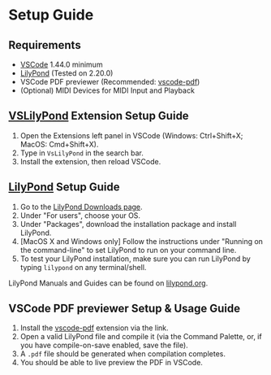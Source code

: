 # Setup Guide

## Requirements
 
* [VSCode](https://code.visualstudio.com/) 1.44.0 minimum 
* [LilyPond](http://lilypond.org/) (Tested on 2.20.0)
* VSCode PDF previewer (Recommended: [vscode-pdf](https://marketplace.visualstudio.com/items?itemName=tomoki1207.pdf))
* (Optional) MIDI Devices for MIDI Input and Playback

## [VSLilyPond](https://marketplace.visualstudio.com/items?itemName=lhl2617.vslilypond) Extension Setup Guide

1. Open the Extensions left panel in VSCode (Windows: Ctrl+Shift+X; MacOS: Cmd+Shift+X).
2. Type in `VsLilyPond` in the search bar.
3. Install the extension, then reload VSCode.

## [LilyPond](http://lilypond.org/) Setup Guide

1. Go to the [LilyPond Downloads page](https://lilypond.org/download.html).
2. Under "For users", choose your OS.
3. Under "Packages", download the installation package and install LilyPond.
4. [MacOS X and Windows only] Follow the instructions under "Running on the command-line" to set LilyPond to run on your command line.
5. To test your LilyPond installation, make sure you can run LilyPond by typing `lilypond` on any terminal/shell.

LilyPond Manuals and Guides can be found on [lilypond.org](http://lilypond.org).

## VSCode PDF previewer Setup & Usage Guide

1. Install the [vscode-pdf](https://marketplace.visualstudio.com/items?itemName=tomoki1207.pdf) extension via the link.
2. Open a valid LilyPond file and compile it (via the Command Palette, or, if you have compile-on-save enabled, save the file).
3. A `.pdf` file should be generated when compilation completes.
4. You should be able to live preview the PDF in VSCode.


